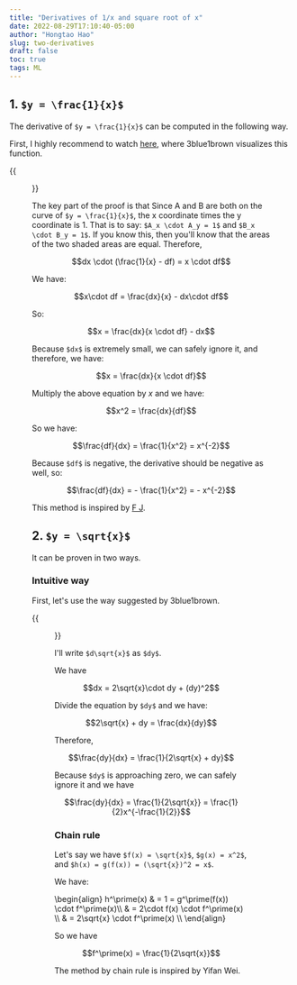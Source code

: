 ```yaml
---
title: "Derivatives of 1/x and square root of x"
date: 2022-08-29T17:10:40-05:00
author: "Hongtao Hao"
slug: two-derivatives
draft: false
toc: true
tags: ML
---
```


## 1. `$y = \frac{1}{x}$`

The derivative of `$y = \frac{1}{x}$` can be computed in the following way.

First, I highly recommend to watch [here](https://youtu.be/S0_qX4VJhMQ?list=PLZHQObOWTQDMsr9K-rj53DwVRMYO3t5Yr&t=605), where 3blue1brown visualizes this function. 

{{<figure src="/media/enblog/ml/1_x.png">}}

The key part of the proof is that Since A and B are both on the curve of `$y = \frac{1}{x}$`, the x coordinate times the y coordinate is 1. That is to say: `$A_x \cdot A_y = 1$` and `$B_x \cdot B_y = 1$`. If you know this, then you'll know that the areas of the two shaded areas are equal. Therefore,

$$dx \cdot (\frac{1}{x} - df) = x \cdot df$$

We have:

$$x\cdot df = \frac{dx}{x} - dx\cdot df$$

So:

$$x = \frac{dx}{x \cdot df} - dx$$

Because `$dx$` is extremely small, we can safely ignore it, and therefore, we have:

$$x = \frac{dx}{x \cdot df}$$

Multiply the above equation by $x$ and we have:

$$x^2 = \frac{dx}{df}$$

So we have:

$$\frac{df}{dx} = \frac{1}{x^2} = x^{-2}$$

Because `$df$` is negative, the derivative should be negative as well, so:

$$\frac{df}{dx} = - \frac{1}{x^2} = - x^{-2}$$

This method is inspired by [F J](https://i.imgur.com/R1cxqsm.png).

## 2. `$y = \sqrt{x}$`

It can be proven in two ways. 

### Intuitive way

First, let's use the way suggested by 3blue1brown.

{{<figure src="/media/enblog/ml/sqrt_x.png" caption="Source: Chapter 3 of Essence of calculus by 3blue1brown">}}

I'll write `$d\sqrt{x}$` as `$dy$`.

We have 

$$dx = 2\sqrt{x}\cdot dy + (dy)^2$$

Divide the equation by `$dy$` and we have:

$$2\sqrt{x} + dy = \frac{dx}{dy}$$

Therefore,

$$\frac{dy}{dx} = \frac{1}{2\sqrt{x} + dy}$$

Because `$dy$` is approaching zero, we can safely ignore it and we have

$$\frac{dy}{dx} = \frac{1}{2\sqrt{x}} = \frac{1}{2}x^{-\frac{1}{2}}$$

### Chain rule

Let's say we have `$f(x) = \sqrt{x}$`, `$g(x) = x^2$`, and `$h(x) = g(f(x)) = (\sqrt{x})^2 = x$`.

We have:

\begin{align}
h^\prime(x) & = 1 = g^\prime(f(x)) \cdot f^\prime(x)\\\\
& = 2\cdot f(x) \cdot f^\prime(x) \\\\
& = 2\sqrt{x} \cdot f^\prime(x) \\\\
\end{align}

So we have

$$f^\prime(x) = \frac{1}{2\sqrt{x}}$$

The method by chain rule is inspired by Yifan Wei. 